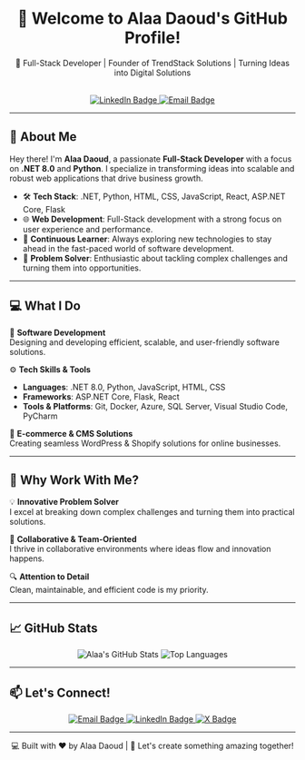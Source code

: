 <div align="center">
  <h1>👋 Welcome to Alaa Daoud's GitHub Profile!</h1>
  <p>
    🚀 Full-Stack Developer | Founder of TrendStack Solutions | Turning Ideas into Digital Solutions
  </p>
  <br>
  <a href="https://linkedin.com/in/aodaoud">
    <img src="https://img.shields.io/badge/LinkedIn-0077B5?style=flat-square&logo=linkedin&logoColor=white" alt="LinkedIn Badge">
  </a>
  <a href="mailto:alaa.cs.94@gmail.com">
    <img src="https://img.shields.io/badge/Email-D14836?style=flat-square&logo=gmail&logoColor=white" alt="Email Badge">
  </a>
</div>

---

## 🚀 About Me

Hey there! I'm **Alaa Daoud**, a passionate **Full-Stack Developer** with a focus on **.NET 8.0** and **Python**. I specialize in transforming ideas into scalable and robust web applications that drive business growth.

- 🛠 **Tech Stack**: .NET, Python, HTML, CSS, JavaScript, React, ASP.NET Core, Flask
- 🌐 **Web Development**: Full-Stack development with a strong focus on user experience and performance.
- 🔄 **Continuous Learner**: Always exploring new technologies to stay ahead in the fast-paced world of software development.
- 🎯 **Problem Solver**: Enthusiastic about tackling complex challenges and turning them into opportunities.

---

## 💻 What I Do

🔧 **Software Development**  
Designing and developing efficient, scalable, and user-friendly software solutions.

⚙️ **Tech Skills & Tools**  
- **Languages**: .NET 8.0, Python, JavaScript, HTML, CSS
- **Frameworks**: ASP.NET Core, Flask, React
- **Tools & Platforms**: Git, Docker, Azure, SQL Server, Visual Studio Code, PyCharm

🚀 **E-commerce & CMS Solutions**  
Creating seamless WordPress & Shopify solutions for online businesses.

---

## 🌟 Why Work With Me?

💡 **Innovative Problem Solver**  
I excel at breaking down complex challenges and turning them into practical solutions.

🤝 **Collaborative & Team-Oriented**  
I thrive in collaborative environments where ideas flow and innovation happens.

🔍 **Attention to Detail**  
Clean, maintainable, and efficient code is my priority.

---

## 📈 GitHub Stats
<div align="center">
  <img src="https://github-readme-stats.vercel.app/api?username=Alaaodaoud&show_icons=true&theme=radical" alt="Alaa's GitHub Stats" />
  <img src="https://github-readme-stats.vercel.app/api/top-langs/?username=Alaaodaoud&layout=compact&theme=radical" alt="Top Languages" />
</div>

---

## 📫 Let's Connect!
<div align="center">
  <a href="mailto:alaa.cs.94@gmail.com">
    <img src="https://img.shields.io/badge/Email-D14836?style=for-the-badge&logo=gmail&logoColor=white" alt="Email Badge">
  </a>
  <a href="https://linkedin.com/in/aodaoud">
    <img src="https://img.shields.io/badge/LinkedIn-0077B5?style=for-the-badge&logo=linkedin&logoColor=white" alt="LinkedIn Badge">
  </a>
<a href="https://x.com/alaacs941">
  <img src="https://img.shields.io/badge/X-1DA1F2?style=for-the-badge&logo=x&logoColor=white" alt="X Badge">
</a>

</div>

---

<div align="center">
  <p>💻 Built with ❤️ by Alaa Daoud | 🚀 Let's create something amazing together!</p>
</div>

